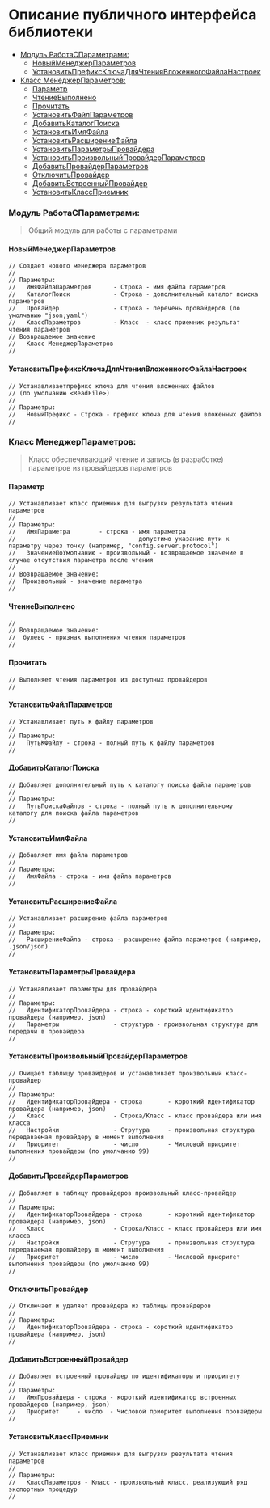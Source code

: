 
Описание публичного интерфейса библиотеки
==============================
<!-- TOC -->

- [Модуль РаботаСПараметрами:](#модуль-работаспараметрами)
    - [НовыйМенеджерПараметров](#новыйменеджерпараметров)
    - [УстановитьПрефиксКлючаДляЧтенияВложенногоФайлаНастроек](#установитьпрефиксключадлячтениявложенногофайланастроек)
- [Класс МенеджерПараметров:](#класс-менеджерпараметров)
    - [Параметр](#параметр)
    - [ЧтениеВыполнено](#чтениевыполнено)
    - [Прочитать](#прочитать)
    - [УстановитьФайлПараметров](#установитьфайлпараметров)
    - [ДобавитьКаталогПоиска](#добавитькаталогпоиска)
    - [УстановитьИмяФайла](#установитьимяфайла)
    - [УстановитьРасширениеФайла](#установитьрасширениефайла)
    - [УстановитьПараметрыПровайдера](#установитьпараметрыпровайдера)
    - [УстановитьПроизвольныйПровайдерПараметров](#установитьпроизвольныйпровайдерпараметров)
    - [ДобавитьПровайдерПараметров](#добавитьпровайдерпараметров)
    - [ОтключитьПровайдер](#отключитьпровайдер)
    - [ДобавитьВстроенныйПровайдер](#добавитьвстроенныйпровайдер)
    - [УстановитьКлассПриемник](#установитьклассприемник)

<!-- /TOC -->

### Модуль РаботаСПараметрами:
> Общий модуль для работы с параметрами 

#### НовыйМенеджерПараметров
```bsl
// Создает нового менеджера параметров
//
// Параметры:
//   ИмяФайлаПараметров      - Строка - имя файла параметров
//   КаталогПоиск            - Строка - дополнительный каталог поиска параметров
//   Провайдер               - Строка - перечень провайдеров (по умолчанию "json;yaml")
//   КлассПараметров         - Класс  - класс приемник результат чтения параметров
// Возвращаемое значение
//   Класс МенеджерПараметров
//
```

#### УстановитьПрефиксКлючаДляЧтенияВложенногоФайлаНастроек
```bsl
// Устанавливаетпрефикс ключа для чтения вложенных файлов
// (по умолчанию <ReadFile>)
//
// Параметры:
//   НовыйПрефикс - Строка - префикс ключа для чтения вложенных файлов
//
```

### Класс МенеджерПараметров:
> Класс обеспечивающий чтение и запись (в разработке) параметров из провайдеров параметров 

#### Параметр
```bsl
// Устанавливает класс приемник для выгрузки результата чтения параметров
//
// Параметры:
//   ИмяПараметра        - строка - имя параметра
//                                  допустимо указание пути к параметру через точку (например, "config.server.protocol")
//   ЗначениеПоУмолчанию - произвольный - возвращаемое значение в случае отсутствия параметра после чтения
//
// Возвращаемое значение:
//	Произвольный - значение параметра
//
```

#### ЧтениеВыполнено
```bsl
//
// Возвращаемое значение:
//	булево - признак выполнения чтения параметров
//
```

#### Прочитать
```bsl
// Выполняет чтения параметров из доступных провайдеров
//
```

#### УстановитьФайлПараметров
```bsl
// Устанавливает путь к файлу параметров
//
// Параметры:
//   ПутьКФайлу - строка - полный путь к файлу параметров
//
```

#### ДобавитьКаталогПоиска
```bsl
// Добавляет дополнительный путь к каталогу поиска файла параметров
//
// Параметры:
//   ПутьПоискаФайлов - строка - полный путь к дополнительному каталогу для поиска файла параметров
//
```

#### УстановитьИмяФайла
```bsl
// Добавляет имя файла параметров
//
// Параметры:
//   ИмяФайла - строка - имя файла параметров
//
```

#### УстановитьРасширениеФайла
```bsl
// Устанавливает расширение файла параметров
//
// Параметры:
//   РасширениеФайла - строка - расширение файла параметров (например, .json/json)
//
```

#### УстановитьПараметрыПровайдера
```bsl
// Устанавливает параметры для провайдера 
//
// Параметры:
//   ИдентификаторПровайдера - строка - короткий идентификатор провайдера (например, json)
//   Параметры               - структура - произвольная структура для передачи в провайдера
//
```

#### УстановитьПроизвольныйПровайдерПараметров
```bsl
// Очищает таблицу провайдеров и устанавливает произвольный класс-провайдер
//
// Параметры:
//   ИдентификаторПровайдера - строка       - короткий идентификатор провайдера (например, json)
//   Класс                   - Строка/Класс - класс провайдера или имя класса
//   Настройки               - Струтура     - произвольная структура передаваемая провайдеру в момент выполнения
//   Приоритет               - число        - Числовой приоритет выполнения провайдеры (по умолчанию 99)
//
```

#### ДобавитьПровайдерПараметров
```bsl
// Добавляет в таблицу провайдеров произвольный класс-провайдер
//
// Параметры:
//   ИдентификаторПровайдера - строка       - короткий идентификатор провайдера (например, json)
//   Класс                   - Строка/Класс - класс провайдера или имя класса
//   Настройки               - Струтура     - произвольная структура передаваемая провайдеру в момент выполнения
//   Приоритет               - число        - Числовой приоритет выполнения провайдеры (по умолчанию 99)
//
```

#### ОтключитьПровайдер
```bsl
// Отключает и удаляет провайдера из таблицы провайдеров
//
// Параметры:
//   ИдентификаторПровайдера - строка - короткий идентификатор провайдера (например, json)
//
```

#### ДобавитьВстроенныйПровайдер
```bsl
// Добавляет встроенный провайдер по идентификаторы и приоритету
//
// Параметры:
//   ИмяПровайдера - строка - короткий идентификатор встроенных провайдеров (например, json)
//   Приоритет     - число  - Числовой приоритет выполнения провайдеры
//
```

#### УстановитьКлассПриемник
```bsl
// Устанавливает класс приемник для выгрузки результата чтения параметров
//
// Параметры:
//   КлассПараметров - Класс - произвольный класс, реализующий ряд экспортных процедур
//
```